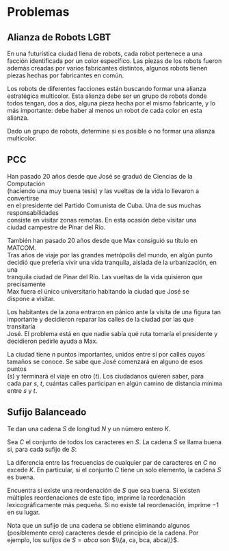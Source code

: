 # Problemas

## Alianza de Robots LGBT

En una futurística ciudad llena de robots, cada robot pertenece a una facción identificada por un color específico. Las piezas de los robots fueron además creadas por varios fabricantes distintos, algunos robots tienen piezas hechas por fabricantes en común.

Los robots de diferentes facciones están buscando formar una alianza estratégica multicolor. Esta alianza debe ser un grupo de robots donde todos tengan, dos a dos, alguna pieza hecha por el mismo fabricante, y lo más importante: debe haber al menos un robot de cada color en esta alianza.

Dado un grupo de robots, determine si es posible o no formar una alianza multicolor.

## PCC

Han pasado 20 años desde que José se graduó de Ciencias de la Computación  
(haciendo una muy buena tesis) y las vueltas de la vida lo llevaron a convertirse  
en el presidente del Partido Comunista de Cuba. Una de sus muchas responsabilidades  
consiste en visitar zonas remotas. En esta ocasión debe visitar una  
ciudad campestre de Pinar del Río.

También han pasado 20 años desde que Max consiguió su título en MATCOM.  
Tras años de viaje por las grandes metrópolis del mundo, en algún punto  
decidió que prefería vivir una vida tranquila, aislada de la urbanización, en una  
tranquila ciudad de Pinar del Río. Las vueltas de la vida quisieron que precisamente  
Max fuera el único universitario habitando la ciudad que José se  
dispone a visitar.

Los habitantes de la zona entraron en pánico ante la visita de una figura tan  
importante y decidieron reparar las calles de la ciudad por las que transitaría  
José. El problema está en que nadie sabía qué ruta tomaría el presidente y  
decidieron pedirle ayuda a Max.

La ciudad tiene $n$ puntos importantes, unidos entre sí por calles cuyos  
tamaños se conoce. Se sabe que José comenzará en alguno de esos puntos  
($s$) y terminará el viaje en otro ($t$). Los ciudadanos quieren saber, para  
cada par $s$, $t$, cuántas calles participan en algún camino de distancia mínima  
entre $s$ y $t$.

## Sufijo Balanceado

Te dan una cadena $S$ de longitud $N$ y un número entero $K$.

Sea $C$ el conjunto de todos los caracteres en $S$. La cadena $S$ se llama buena si, para cada sufijo de $S$:

La diferencia entre las frecuencias de cualquier par de caracteres en $C$ no excede $K$.
En particular, si el conjunto $C$ tiene un solo elemento, la cadena $S$ es buena.

Encuentra si existe una reordenación de $S$ que sea buena.
Si existen múltiples reordenaciones de este tipo, imprime la reordenación lexicográficamente más pequeña.
Si no existe tal reordenación, imprime $-1$ en su lugar.

Nota que un sufijo de una cadena se obtiene eliminando algunos (posiblemente cero) caracteres desde el principio de la cadena. Por ejemplo, los sufijos de $S = abca$ son $\\{a, ca, bca, abca\\}$.

